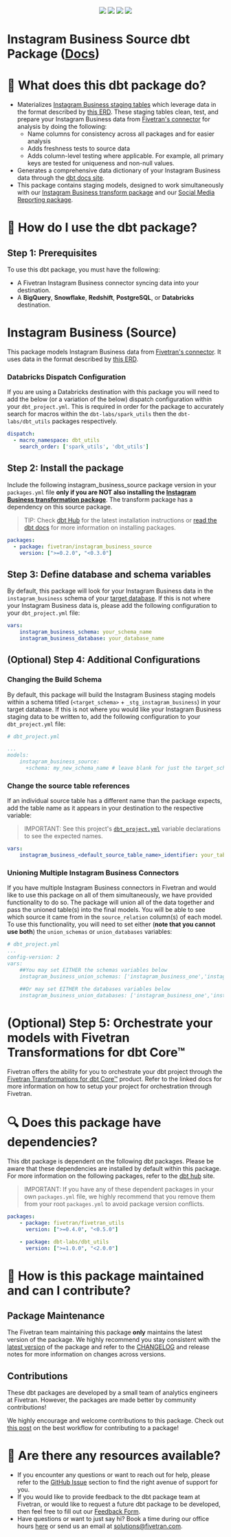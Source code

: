 <p align="center">
    <a alt="License"
        href="https://github.com/fivetran/dbt_netsuite/blob/main/LICENSE">
        <img src="https://img.shields.io/badge/License-Apache%202.0-blue.svg" /></a>
    <a alt="dbt-core">
        <img src="https://img.shields.io/badge/dbt_Core™_version->=1.3.0_,<2.0.0-orange.svg" /></a>
    <a alt="Maintained?">
        <img src="https://img.shields.io/badge/Maintained%3F-yes-green.svg" /></a>
    <a alt="PRs">
        <img src="https://img.shields.io/badge/Contributions-welcome-blueviolet" /></a>
</p>

# Instagram Business Source dbt Package ([Docs](https://fivetran.github.io/dbt_instagram_business_source/))

# 📣 What does this dbt package do?
- Materializes [Instagram Business staging tables](https://fivetran.github.io/dbt_instagram_business_source/#!/overview/instagram_business_source/models/?g_v=1) which leverage data in the format described by [this ERD](https://fivetran.com/docs/applications/instagram-business#schemainformation). These staging tables clean, test, and prepare your Instagram Business data from [Fivetran's connector](https://fivetran.com/docs/applications/instagram-business) for analysis by doing the following:
  - Name columns for consistency across all packages and for easier analysis
  - Adds freshness tests to source data
  - Adds column-level testing where applicable. For example, all primary keys are tested for uniqueness and non-null values.
- Generates a comprehensive data dictionary of your Instagram Business data through the [dbt docs site](https://fivetran.github.io/dbt_instagram_business_source/).
- This package contains staging models, designed to work simultaneously with our [Instagram Business transform package](https://github.com/fivetran/dbt_instagram_business) and our [Social Media Reporting package](https://github.com/fivetran/dbt_social_media_reporting).

# 🎯 How do I use the dbt package?
## Step 1: Prerequisites
To use this dbt package, you must have the following:
- A Fivetran Instagram Business connector syncing data into your destination. 
- A **BigQuery**, **Snowflake**, **Redshift**, **PostgreSQL**, or **Databricks** destination.
# Instagram Business (Source)
This package models Instagram Business data from [Fivetran's connector](https://fivetran.com/docs/applications/instagram-business). It uses data in the format described by [this ERD](https://fivetran.com/docs/applications/instagram-business#schemainformation).

### Databricks Dispatch Configuration
If you are using a Databricks destination with this package you will need to add the below (or a variation of the below) dispatch configuration within your `dbt_project.yml`. This is required in order for the package to accurately search for macros within the `dbt-labs/spark_utils` then the `dbt-labs/dbt_utils` packages respectively.
```yml
dispatch:
  - macro_namespace: dbt_utils
    search_order: ['spark_utils', 'dbt_utils']
```

## Step 2: Install the package
Include the following instagram_business_source package version in your `packages.yml` file **only if you are NOT also installing the [Instagram Business transformation package](https://github.com/fivetran/dbt_instagram_business_source)**. The transform package has a dependency on this source package.
> TIP: Check [dbt Hub](https://hub.getdbt.com/) for the latest installation instructions or [read the dbt docs](https://docs.getdbt.com/docs/package-management) for more information on installing packages.

```yaml
packages:
  - package: fivetran/instagram_business_source
    version: [">=0.2.0", "<0.3.0"]
```

## Step 3: Define database and schema variables
By default, this package will look for your Instagram Business data in the `instagram_business` schema of your [target database](https://docs.getdbt.com/docs/running-a-dbt-project/using-the-command-line-interface/configure-your-profile). If this is not where your Instagram Business data is, please add the following configuration to your `dbt_project.yml` file:

```yml  
vars:
    instagram_business_schema: your_schema_name
    instagram_business_database: your_database_name 
```
## (Optional) Step 4: Additional Configurations

### Changing the Build Schema

By default, this package will build the Instagram Business staging models within a schema titled (`<target_schema>` + `_stg_instagram_business`) in your target database. If this is not where you would like your Instagram Business staging data to be written to, add the following configuration to your `dbt_project.yml` file:

```yml
# dbt_project.yml

...
models:
    instagram_business_source:
      +schema: my_new_schema_name # leave blank for just the target_schema
```

### Change the source table references
If an individual source table has a different name than the package expects, add the table name as it appears in your destination to the respective variable:
> IMPORTANT: See this project's [`dbt_project.yml`](https://github.com/fivetran/dbt_instagram_business_source/blob/main/dbt_project.yml) variable declarations to see the expected names.
    
```yml
vars:
    instagram_business_<default_source_table_name>_identifier: your_table_name 
```

### Unioning Multiple Instagram Business Connectors
If you have multiple Instagram Business connectors in Fivetran and would like to use this package on all of them simultaneously, we have provided functionality to do so. The package will union all of the data together and pass the unioned table(s) into the final models. You will be able to see which source it came from in the `source_relation` column(s) of each model. To use this functionality, you will need to set either (**note that you cannot use both**) the `union_schemas` or `union_databases` variables:

```yml
# dbt_project.yml
...
config-version: 2
vars:
    ##You may set EITHER the schemas variables below
    instagram_business_union_schemas: ['instagram_business_one','instagram_business_two']
 
    ##Or may set EITHER the databases variables below
    instagram_business_union_databases: ['instagram_business_one','instagram_business_two']
```

# (Optional) Step 5: Orchestrate your models with Fivetran Transformations for dbt Core™
Fivetran offers the ability for you to orchestrate your dbt project through the [Fivetran Transformations for dbt Core™](https://fivetran.com/docs/transformations/dbt) product. Refer to the linked docs for more information on how to setup your project for orchestration through Fivetran.  

# 🔍 Does this package have dependencies?
This dbt package is dependent on the following dbt packages. Please be aware that these dependencies are installed by default within this package. For more information on the following packages, refer to the [dbt hub](https://hub.getdbt.com/) site.
> IMPORTANT: If you have any of these dependent packages in your own `packages.yml` file, we highly recommend that you remove them from your root `packages.yml` to avoid package version conflicts.
    
```yml
packages:
    - package: fivetran/fivetran_utils
      version: [">=0.4.0", "<0.5.0"]

    - package: dbt-labs/dbt_utils
      version: [">=1.0.0", "<2.0.0"]
```

# 🙌 How is this package maintained and can I contribute?
## Package Maintenance
The Fivetran team maintaining this package **only** maintains the latest version of the package. We highly recommend you stay consistent with the [latest version](https://hub.getdbt.com/fivetran/instagram_business_source/latest/) of the package and refer to the [CHANGELOG](https://github.com/fivetran/dbt_instagram_business_source/blob/main/CHANGELOG.md) and release notes for more information on changes across versions.

## Contributions
These dbt packages are developed by a small team of analytics engineers at Fivetran. However, the packages are made better by community contributions! 

We highly encourage and welcome contributions to this package. Check out [this post](https://discourse.getdbt.com/t/contributing-to-a-dbt-package/657) on the best workflow for contributing to a package!

# 🏪 Are there any resources available?
- If you encounter any questions or want to reach out for help, please refer to the [GitHub Issue](https://github.com/fivetran/dbt_instagram_business_source/issues/new/choose) section to find the right avenue of support for you.
- If you would like to provide feedback to the dbt package team at Fivetran, or would like to request a future dbt package to be developed, then feel free to fill out our [Feedback Form](https://www.surveymonkey.com/r/DQ7K7WW).
- Have questions or want to just say hi? Book a time during our office hours [here](https://calendly.com/fivetran-solutions-team/fivetran-solutions-team-office-hours) or send us an email at solutions@fivetran.com.
 